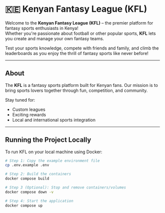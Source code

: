 # 🇰🇪 Kenyan Fantasy League (KFL)

Welcome to the **Kenyan Fantasy League (KFL)** – the premier platform for fantasy sports enthusiasts in Kenya!  
Whether you're passionate about football or other popular sports, **KFL** lets you create and manage your own fantasy teams.

 Test your sports knowledge,  compete with friends and family, and climb the leaderboards as you enjoy the thrill of fantasy sports like never before!

---

## About

The **KFL** is a fantasy sports platform built for Kenyan fans. Our mission is to bring sports lovers together through fun, competition, and community.

Stay tuned for:
- Custom leagues  
- Exciting rewards  
- Local and international sports integration

---


## Running the Project Locally

To run KFL on your local machine using Docker:

```bash
# Step 1: Copy the example environment file
cp .env.example .env

# Step 2: Build the containers
docker compose build

# Step 3 (Optional): Stop and remove containers/volumes
docker compose down -v

# Step 4: Start the application
docker compose up
